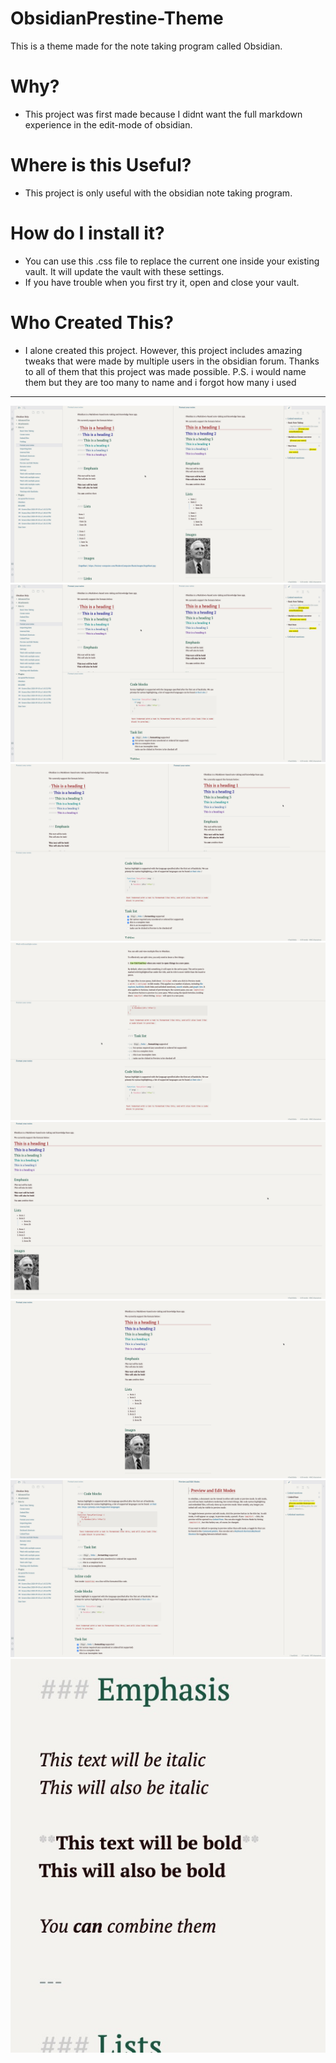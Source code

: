 # ObsidianPrestine-Theme
This is a theme made for the note taking program called Obsidian. 

# Why?
- This project was first made because I didnt want the full markdown experience in the edit-mode of obsidian. 
# Where is this Useful?
- This project is only useful with the obsidian note taking program. 

# How do I install it?
- You can use this .css file to replace the current one inside your existing vault. It will update the vault with these settings. 
- If you have trouble when you first try it, open and close your vault. 

# Who Created This?
- I alone created this project. However, this project includes amazing tweaks that were made by multiple users in the obsidian forum. Thanks to all of them that this project was made possible. P.S. i would name them but they are too many to name and i forgot how many i used 

---
![](images/Screenshot1.jpg)
![](images/Screenshot01.jpg)
![](images/Screenshot2.jpg)
![](images/Screenshot02.jpg)
![](images/Screenshot3.jpg)
![](images/Screenshot03.jpg)
![](images/Screenshot4.jpg)
![](images/Screenshotlast.jpg)
